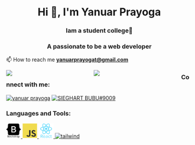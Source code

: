 <h1 align="center">Hi 👋, I'm Yanuar Prayoga</h1>
<h3 align="center">Iam a student college👋</h3>
<h3 align="center">A passionate to be a web developer</h3>

📫 How to reach me **yanuarprayogat@gmail.com**

<img align="left" width="47%" src="https://github-readme-stats.vercel.app/api?username=Yanuarprayoga9&show_icons=true&theme=radical"/>
<img align="left" width="47%" src="https://github-readme-stats.vercel.app/api/top-langs/?username=Yanuarprayoga9&layout=compact"/>

<h3 align="left">Connect with me:</h3>
<p align="left">
<a href="https://linkedin.com/in/yanuar prayoga" target="blank"><img align="center" src="https://raw.githubusercontent.com/rahuldkjain/github-profile-readme-generator/master/src/images/icons/Social/linked-in-alt.svg" alt="yanuar prayoga" height="30" width="40" /></a>
<a href="https://discord.gg/SIEGHART BUBU#9009" target="blank"><img align="center" src="https://raw.githubusercontent.com/rahuldkjain/github-profile-readme-generator/master/src/images/icons/Social/discord.svg" alt="SIEGHART BUBU#9009" height="30" width="40" /></a>
</p>

<h3 align="left">Languages and Tools:</h3>
<p align="left"> <a href="https://getbootstrap.com" target="_blank" rel="noreferrer"> <img src="https://raw.githubusercontent.com/devicons/devicon/master/icons/bootstrap/bootstrap-plain-wordmark.svg" alt="bootstrap" width="40" height="40"/> </a> <a href="https://developer.mozilla.org/en-US/docs/Web/JavaScript" target="_blank" rel="noreferrer"> <img src="https://raw.githubusercontent.com/devicons/devicon/master/icons/javascript/javascript-original.svg" alt="javascript" width="40" height="40"/> </a> <a href="https://reactjs.org/" target="_blank" rel="noreferrer"> <img src="https://raw.githubusercontent.com/devicons/devicon/master/icons/react/react-original-wordmark.svg" alt="react" width="40" height="40"/> </a> <a href="https://tailwindcss.com/" target="_blank" rel="noreferrer"> <img src="https://www.vectorlogo.zone/logos/tailwindcss/tailwindcss-icon.svg" alt="tailwind" width="40" height="40"/> </a> </p>

